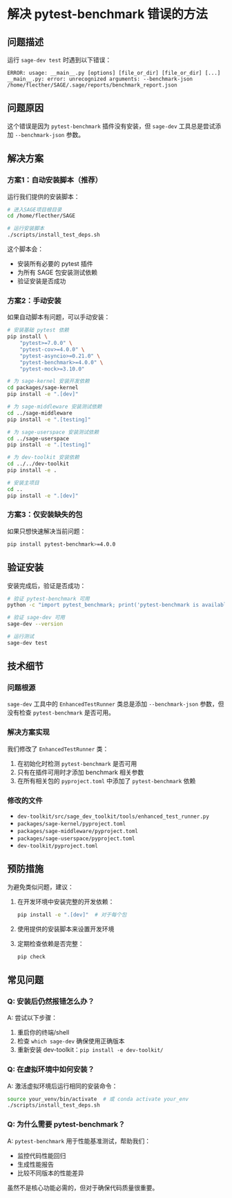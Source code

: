 # 解决 pytest-benchmark 错误的方法

## 问题描述

运行 `sage-dev test` 时遇到以下错误：
```
ERROR: usage: __main__.py [options] [file_or_dir] [file_or_dir] [...]
__main__.py: error: unrecognized arguments: --benchmark-json /home/flecther/SAGE/.sage/reports/benchmark_report.json
```

## 问题原因

这个错误是因为 `pytest-benchmark` 插件没有安装，但 `sage-dev` 工具总是尝试添加 `--benchmark-json` 参数。

## 解决方案

### 方案1：自动安装脚本（推荐）

运行我们提供的安装脚本：

```bash
# 进入SAGE项目根目录
cd /home/flecther/SAGE

# 运行安装脚本
./scripts/install_test_deps.sh
```

这个脚本会：
- 安装所有必要的 pytest 插件
- 为所有 SAGE 包安装测试依赖
- 验证安装是否成功

### 方案2：手动安装

如果自动脚本有问题，可以手动安装：

```bash
# 安装基础 pytest 依赖
pip install \
    "pytest>=7.0.0" \
    "pytest-cov>=4.0.0" \
    "pytest-asyncio>=0.21.0" \
    "pytest-benchmark>=4.0.0" \
    "pytest-mock>=3.10.0"

# 为 sage-kernel 安装开发依赖
cd packages/sage-kernel
pip install -e ".[dev]"

# 为 sage-middleware 安装测试依赖
cd ../sage-middleware  
pip install -e ".[testing]"

# 为 sage-userspace 安装测试依赖
cd ../sage-userspace
pip install -e ".[testing]"

# 为 dev-toolkit 安装依赖
cd ../../dev-toolkit
pip install -e .

# 安装主项目
cd ..
pip install -e ".[dev]"
```

### 方案3：仅安装缺失的包

如果只想快速解决当前问题：

```bash
pip install pytest-benchmark>=4.0.0
```

## 验证安装

安装完成后，验证是否成功：

```bash
# 验证 pytest-benchmark 可用
python -c "import pytest_benchmark; print('pytest-benchmark is available')"

# 验证 sage-dev 可用
sage-dev --version

# 运行测试
sage-dev test
```

## 技术细节

### 问题根源

`sage-dev` 工具中的 `EnhancedTestRunner` 类总是添加 `--benchmark-json` 参数，但没有检查 `pytest-benchmark` 是否可用。

### 解决方案实现

我们修改了 `EnhancedTestRunner` 类：

1. 在初始化时检测 `pytest-benchmark` 是否可用
2. 只有在插件可用时才添加 benchmark 相关参数
3. 在所有相关包的 `pyproject.toml` 中添加了 `pytest-benchmark` 依赖

### 修改的文件

- `dev-toolkit/src/sage_dev_toolkit/tools/enhanced_test_runner.py`
- `packages/sage-kernel/pyproject.toml`
- `packages/sage-middleware/pyproject.toml` 
- `packages/sage-userspace/pyproject.toml`
- `dev-toolkit/pyproject.toml`

## 预防措施

为避免类似问题，建议：

1. 在开发环境中安装完整的开发依赖：
   ```bash
   pip install -e ".[dev]"  # 对于每个包
   ```

2. 使用提供的安装脚本来设置开发环境

3. 定期检查依赖是否完整：
   ```bash
   pip check
   ```

## 常见问题

### Q: 安装后仍然报错怎么办？

A: 尝试以下步骤：
1. 重启你的终端/shell
2. 检查 `which sage-dev` 确保使用正确版本
3. 重新安装 dev-toolkit：`pip install -e dev-toolkit/`

### Q: 在虚拟环境中如何安装？

A: 激活虚拟环境后运行相同的安装命令：
```bash
source your_venv/bin/activate  # 或 conda activate your_env
./scripts/install_test_deps.sh
```

### Q: 为什么需要 pytest-benchmark？

A: `pytest-benchmark` 用于性能基准测试，帮助我们：
- 监控代码性能回归
- 生成性能报告
- 比较不同版本的性能差异

虽然不是核心功能必需的，但对于确保代码质量很重要。
